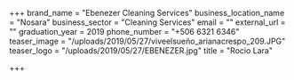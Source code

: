 +++
brand_name = "Ebenezer Cleaning Services"
business_location_name = "Nosara"
business_sector = "Cleaning Services"
email = ""
external_url = ""
graduation_year = 2019
phone_number = "+506 6321 6346"
teaser_image = "/uploads/2019/05/27/viveelsueño_arianacrespo_209.JPG"
teaser_logo = "/uploads/2019/05/27/EBENEZER.jpg"
title = "Rocio Lara"

+++
